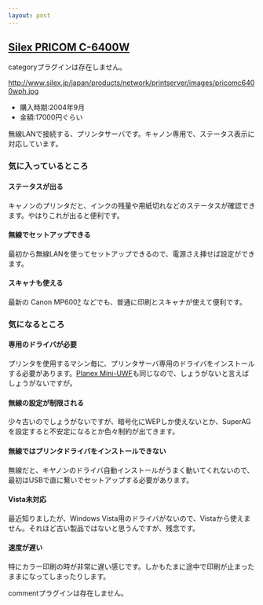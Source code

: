 ```yaml
---
layout: post
---
```

<h2><a href="http://www.silex.jp/japan/products/network/printserver/pricomc6400w.html">Silex PRICOM C-6400W</a></h2>
<p><span class="error">categoryプラグインは存在しません。</span></p>
<p><a href="http://www.silex.jp/japan/products/network/printserver/images/pricomc6400wph.jpg">http://www.silex.jp/japan/products/network/printserver/images/pricomc6400wph.jpg</a></p>
<ul>
<li>購入時期:2004年9月</li>
<li>金額:17000円ぐらい</li>
</ul>
<p>無線LANで接続する、プリンタサーバです。キャノン専用で、ステータス表示に対応しています。</p>
<h3>気に入っているところ</h3>
<h4>ステータスが出る</h4>
<p>キャノンのプリンタだと、インクの残量や用紙切れなどのステータスが確認できます。やはりこれが出ると便利です。</p>
<h4>無線でセットアップできる</h4>
<p>最初から無線LANを使ってセットアップできるので、電源さえ挿せば設定ができます。</p>
<h4>スキャナも使える</h4>
<p>最新の <span class="nopage">Canon MP600</span><a href="/?page=Canon+MP600">?</a> などでも、普通に印刷とスキャナが使えて便利です。</p>
<h3>気になるところ</h3>
<h4>専用のドライバが必要</h4>
<p>プリンタを使用するマシン毎に、プリンタサーバ専用のドライバをインストールする必要があります。<a href="/?page=Planex+Mini%2DUWF" class="wikipage">Planex Mini-UWF</a>も同じなので、しょうがないと言えばしょうがないですが。</p>
<h4>無線の設定が制限される</h4>
<p>少々古いのでしょうがないですが、暗号化にWEPしか使えないとか、SuperAGを設定すると不安定になるとか色々制約が出てきます。</p>
<h4>無線ではプリンタドライバをインストールできない</h4>
<p>無線だと、キヤノンのドライバ自動インストールがうまく動いてくれないので、最初はUSBで直に繋いでセットアップする必要があります。</p>
<h4>Vista未対応</h4>
<p>最近知りましたが、Windows Vista用のドライバがないので、Vistaから使えません。それほど古い製品ではないと思うんですが、残念です。</p>
<h4>速度が遅い</h4>
<p>特にカラー印刷の時が非常に遅い感じです。しかもたまに途中で印刷が止まったままになってしまったりします。</p>
<p><span class="error">commentプラグインは存在しません。</span> </p>
